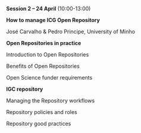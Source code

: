 **Session 2 – 24 April** (10:00-13:00)

**How to manage ICG Open Repository**

José Carvalho & Pedro Principe, University of Minho

**Open Repositories in practice**

Introduction to Open Repositories

Benefits of Open Repositories

Open Science funder requirements

**IGC repository**

Managing the Repository workflows

Repository policies and roles

Repository good practices
